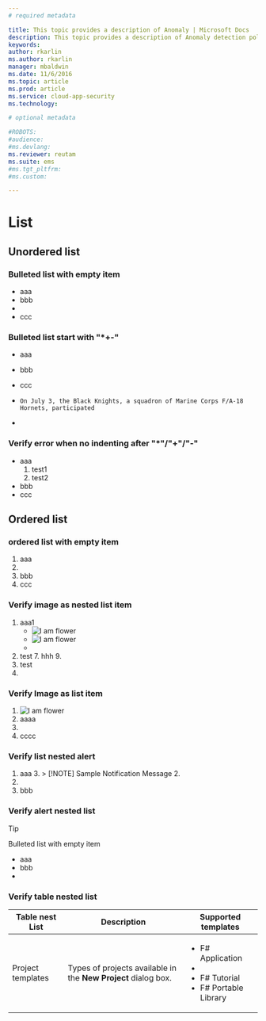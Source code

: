 ```yaml
---
# required metadata

title: This topic provides a description of Anomaly | Microsoft Docs
description: This topic provides a description of Anomaly detection policies and provides reference information about the building blocks of an anomaly detection policy.
keywords:
author: rkarlin
ms.author: rkarlin
manager: mbaldwin
ms.date: 11/6/2016
ms.topic: article
ms.prod: article
ms.service: cloud-app-security
ms.technology:

# optional metadata

#ROBOTS:
#audience:
#ms.devlang:
ms.reviewer: reutam
ms.suite: ems
#ms.tgt_pltfrm:
#ms.custom:

---
```


# List
## Unordered list
### Bulleted list with empty item
* aaa
* bbb
* 
* ccc


### Bulleted list start with "*+-" 
* aaa
+ bbb
- ccc
*   ```On July 3, the Black Knights, a squadron of Marine Corps F/A-18 Hornets, participated```
+ 



### Verify error when no indenting after "*"/"+"/"-" 
* aaa
	1. test1
	2. test2			
* bbb
* ccc

## Ordered list
### ordered list with empty item
1. aaa
2. 
3. bbb
4. ccc


### Verify image as nested list item
1. aaa1
	* ![I am flower](./Images/flower.jpg "This is A/t text")
	* ![I am flower](./Images/flower.jpg "This is A/t text")
	* 
3. test
	7. hhh
	9. 
4. test
5. 
	
### Verify Image as list item
1. ![I am flower](./Images/flower.jpg "This is A/t text")
2. aaaa
3. 
4. cccc


### Verify list nested alert
1. aaa
	3. > [!NOTE] Sample Notification Message
	2. 
2. 
2. bbb


### Verify alert nested list
> [!TIP] 
>Bulleted list with empty item
>* aaa
>* bbb
>* 



### Verify table nested list
|Table nest List|Description|Supported templates|
|-------------|-----------|-------------------|
|Project templates|Types of projects available in the **New Project** dialog box.|<ul><li>F# Application<br /></li><li><br /></li><li>F# Tutorial<br /></li><li>F# Portable Library<br /></li><ul/>|
